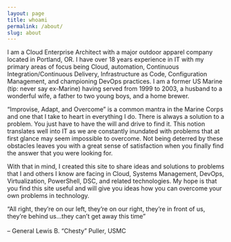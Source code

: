 ```yaml
---
layout: page
title: whoami
permalink: /about/
slug: about
---
```


I am a Cloud Enterprise Architect with a major outdoor apparel company located in Portland, OR. I have over 18 years experience in IT with my primary areas of focus being Cloud, automation, Continuous Integration/Continuous Delivery, Infrastructure as Code, Configuration Management, and championing DevOps practices. I am a former US Marine (tip: never say ex-Marine) having served from 1999 to 2003, a husband to a wonderful wife, a father to two young boys, and a home brewer.

“Improvise, Adapt, and Overcome” is a common mantra in the Marine Corps and one that I take to heart in everything I do. There is always a solution to a problem. You just have to have the will and drive to find it. This notion translates well into IT as we are constantly inundated with problems that at first glance may seem impossible to overcome. Not being deterred by these obstacles leaves you with a great sense of satisfaction when you finally find the answer that you were looking for.

With that in mind, I created this site to share ideas and solutions to problems that I and others I know are facing in Cloud, Systems Management, DevOps, Virtualization, PowerShell, DSC, and related technologies. My hope is that you find this site useful and will give you ideas how you can overcome your own problems in technology.

>
“All right, they’re on our left, they’re on our right, they’re in front of us, they’re behind us…they can’t get away this time”
<br/><br/>– General Lewis B. “Chesty” Puller, USMC
